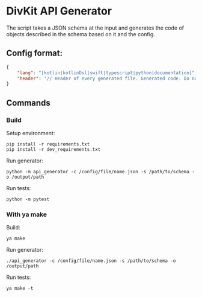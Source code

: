 # DivKit API Generator

The script takes a JSON schema at the input and generates the code of objects described in the schema based on it and the config.

## Config format:

```json
{
	"lang": "[kotlin|kotlinDsl|swift|typescript|python|documentation]",
	"header": "// Header of every generated file. Generated code. Do not modify.\nimport some.lib\nimport other.lib\n\n"
}
```

## Commands

### Build

Setup environment:
```shell
pip install -r requirements.txt
pip install -r dev_requirements.txt
```

Run generator:
```shell
python -m api_generator -c /config/file/name.json -s /path/to/schema -o /output/path
```

Run tests:
```shell
python -m pytest
```

### With ya make

Build:
```shell
ya make
```

Run generator:
```shell
./api_generator -c /config/file/name.json -s /path/to/schema -o /output/path
```

Run tests:
```shell
ya make -t
```
